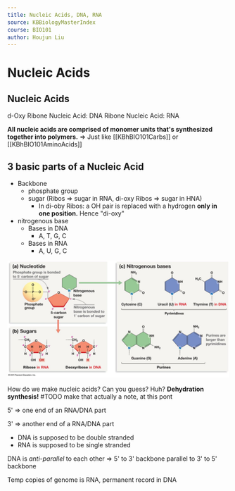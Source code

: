 ```yaml
---
title: Nucleic Acids, DNA, RNA
source: KBBiologyMasterIndex
course: BIO101
author: Houjun Liu
---
```


# Nucleic Acids

## Nucleic Acids

d-Oxy Ribone Nucleic Acid: DNA
Ribone Nucleic Acid: RNA

**All nucleic acids are comprised of monomer units that's synthesized together into polymers.** => Just like [[KBhBIO101Carbs]] or [[KBhBIO101AminoAcids]]

## 3 basic parts of a Nucleic Acid
- Backbone 
	- phosphate group
	- sugar (Ribos => sugar in RNA, di-oxy Ribos => sugar in HNA)
		- In di-oby Ribos: a OH pair is replaced with a hydrogen **only in one position.** Hence "di-oxy"
- nitrogenous base
	- Bases in DNA
		- A, T, G, C
	- Bases in RNA
		- A, U, G, C

![d_na.jpg](d_na.jpg)

How do we make nucleic acids? Can you guess? Huh? **Dehydration synthesis!** #TODO make that actually a note, at this pont

5' => one end of an RNA/DNA part

3' => another end of a RNA/DNA part

* DNA is supposed to be double stranded
* RNA is supposed to be single stranded
 
 DNA is *anti-parallel* to each other => 5' to 3' backbone parallel to 3' to 5' backbone
 
 Temp copies of genome is RNA, permanent record in DNA
